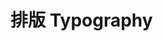 # 排版 Typography

<LiveEditor sourceCodePath="../../../../example/typography/index.jsx" :hideCode="false"  :noStyle="false" />
